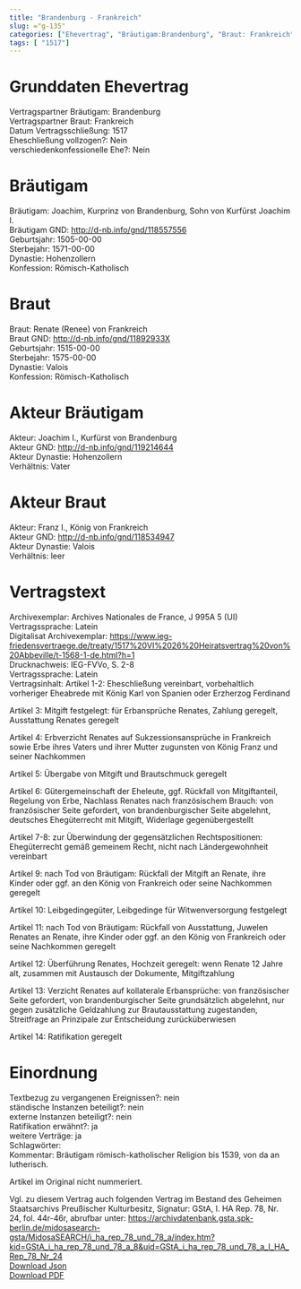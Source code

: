 ```yaml
---
title: "Brandenburg - Frankreich"
slug: ="g-135"
categories: ["Ehevertrag", "Bräutigam:Brandenburg", "Braut: Frankreich", "Eheschließung vollzogen?:Nein", "verschiedenkonfessionelle Ehe?:Nein", "Dynastie Bräutigam:Hohenzollern", "Akteur Bräutigam:Joachim I., Kurfürst von Brandenburg", "Akteur Braut:Franz I., König von Frankreich", "Textbezug?:nein", "Ständisch?:nein", "Ratifikation?:ja", "Sonstiges?:ja", "Bräutigam:Brandenburg", "Braut: Frankreich"]
tags: [ "1517"]
---
```

<!--more-->

# Grunddaten Ehevertrag

Vertragspartner Bräutigam: Brandenburg<br>
Vertragspartner Braut: Frankreich<br>
Datum Vertragsschließung: 1517<br>
Eheschließung vollzogen?: Nein<br>
verschiedenkonfessionelle Ehe?: Nein<br>
# Bräutigam

Bräutigam: Joachim, Kurprinz von Brandenburg, Sohn von Kurfürst  Joachim I.<br>
Bräutigam GND: http://d-nb.info/gnd/118557556<br>
Geburtsjahr: 1505-00-00<br>
Sterbejahr: 1571-00-00<br>
Dynastie: Hohenzollern<br>
Konfession: Römisch-Katholisch<br>
# Braut

Braut: Renate (Renee) von Frankreich<br>
Braut GND: http://d-nb.info/gnd/11892933X<br>
Geburtsjahr: 1515-00-00<br>
Sterbejahr: 1575-00-00<br>
Dynastie: Valois<br>
Konfession: Römisch-Katholisch<br>
# Akteur Bräutigam

Akteur: Joachim I., Kurfürst von Brandenburg<br>
Akteur GND: http://d-nb.info/gnd/119214644<br>
Akteur Dynastie: Hohenzollern<br>
Verhältnis: Vater<br>
# Akteur Braut

Akteur: Franz I., König von Frankreich<br>
Akteur GND: http://d-nb.info/gnd/118534947<br>
Akteur Dynastie: Valois<br>
Verhältnis: leer<br>
# Vertragstext

Archivexemplar: Archives Nationales de France, J 995A 5 (UI)<br>
Vertragssprache: Latein<br>
Digitalisat Archivexemplar: https://www.ieg-friedensvertraege.de/treaty/1517%20VI%2026%20Heiratsvertrag%20von%20Abbeville/t-1568-1-de.html?h=1<br>
Drucknachweis: IEG-FVVo, S. 2-8<br>
Vertragssprache: Latein<br>
Vertragsinhalt: Artikel 1-2: Eheschließung vereinbart, vorbehaltlich vorheriger Eheabrede mit König Karl von Spanien oder Erzherzog Ferdinand 

Artikel 3: Mitgift festgelegt: für Erbansprüche Renates, Zahlung geregelt, Ausstattung Renates geregelt

Artikel 4: Erbverzicht Renates auf Sukzessionsansprüche in Frankreich sowie Erbe ihres Vaters und ihrer Mutter zugunsten von König Franz und seiner Nachkommen 

Artikel 5: Übergabe von Mitgift und Brautschmuck geregelt 

Artikel 6: Gütergemeinschaft der Eheleute, ggf. Rückfall von Mitgiftanteil, Regelung von Erbe, Nachlass Renates nach französischem Brauch: von französischer Seite gefordert, von brandenburgischer Seite abgelehnt, deutsches Ehegüterrecht mit Mitgift, Widerlage gegenübergestellt 

Artikel 7-8: zur Überwindung der gegensätzlichen Rechtspositionen: Ehegüterrecht gemäß gemeinem Recht, nicht nach Ländergewohnheit vereinbart 

Artikel 9: nach Tod von Bräutigam: Rückfall der Mitgift an Renate, ihre Kinder oder ggf. an den König von Frankreich oder seine Nachkommen geregelt 

Artikel 10: Leibgedingegüter, Leibgedinge für Witwenversorgung festgelegt

Artikel 11:  nach Tod von Bräutigam: Rückfall von Ausstattung, Juwelen Renates an Renate, ihre Kinder oder ggf. an den König von Frankreich oder seine Nachkommen geregelt 

Artikel 12: Überführung Renates, Hochzeit geregelt: wenn Renate 12 Jahre alt, zusammen mit Austausch der Dokumente, Mitgiftzahlung 

Artikel 13: Verzicht Renates auf kollaterale Erbansprüche: von französischer Seite gefordert, von brandenburgischer Seite grundsätzlich abgelehnt, nur gegen zusätzliche Geldzahlung zur Brautausstattung zugestanden, Streitfrage an Prinzipale zur Entscheidung zurücküberwiesen 

Artikel 14: Ratifikation geregelt
<br>
# Einordnung

Textbezug zu vergangenen Ereignissen?: nein<br>
ständische Instanzen beteiligt?: nein<br>
externe Instanzen beteiligt?: nein<br>
Ratifikation erwähnt?: ja<br>
weitere Verträge: ja<br>
Schlagwörter: <br>
Kommentar: Bräutigam römisch-katholischer Religion bis 1539, von da an lutherisch.

Artikel im Original nicht nummeriert.

Vgl. zu diesem Vertrag auch folgenden Vertrag im Bestand des Geheimen Staatsarchivs Preußischer Kulturbesitz, Signatur: GStA, I. HA Rep. 78, Nr. 24, fol. 44r-46r, abrufbar unter: https://archivdatenbank.gsta.spk-berlin.de/midosasearch-gsta/MidosaSEARCH/i_ha_rep_78_und_78_a/index.htm?kid=GStA_i_ha_rep_78_und_78_a_8&uid=GStA_i_ha_rep_78_und_78_a_I_HA_Rep_78_Nr_24<br>
[Download Json](/vertraege/vertrag-135.json)<br>
[Download PDF](/vertraege/v139.pdf)